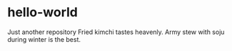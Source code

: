 # hello-world
Just another repository
Fried kimchi tastes heavenly. 
Army stew with soju during winter is the best.
